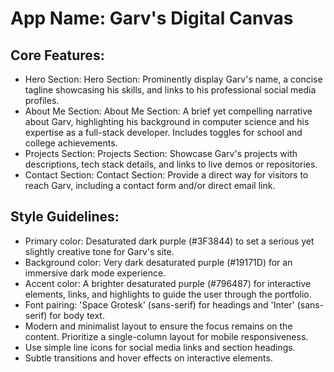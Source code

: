 # **App Name**: Garv's Digital Canvas

## Core Features:

- Hero Section: Hero Section: Prominently display Garv's name, a concise tagline showcasing his skills, and links to his professional social media profiles.
- About Me Section: About Me Section: A brief yet compelling narrative about Garv, highlighting his background in computer science and his expertise as a full-stack developer. Includes toggles for school and college achievements.
- Projects Section: Projects Section: Showcase Garv's projects with descriptions, tech stack details, and links to live demos or repositories.
- Contact Section: Contact Section: Provide a direct way for visitors to reach Garv, including a contact form and/or direct email link.

## Style Guidelines:

- Primary color: Desaturated dark purple (#3F3844) to set a serious yet slightly creative tone for Garv's site.
- Background color: Very dark desaturated purple (#19171D) for an immersive dark mode experience.
- Accent color: A brighter desaturated purple (#796487) for interactive elements, links, and highlights to guide the user through the portfolio.
- Font pairing: 'Space Grotesk' (sans-serif) for headings and 'Inter' (sans-serif) for body text.
- Modern and minimalist layout to ensure the focus remains on the content. Prioritize a single-column layout for mobile responsiveness.
- Use simple line icons for social media links and section headings.
- Subtle transitions and hover effects on interactive elements.